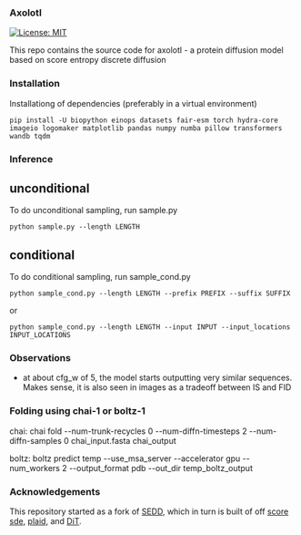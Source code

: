 ### Axolotl

[![License: MIT](https://img.shields.io/badge/License-MIT-yellow.svg)](LICENSE)

This repo contains the source code for axolotl - a protein diffusion model based on score entropy discrete diffusion


### Installation

Installationg of dependencies (preferably in a virtual environment)

```
pip install -U biopython einops datasets fair-esm torch hydra-core imageio logomaker matplotlib pandas numpy numba pillow transformers wandb tqdm
```

### Inference

## unconditional

To do unconditional sampling, run sample.py

```
python sample.py --length LENGTH
```

## conditional

To do conditional sampling, run sample_cond.py

```
python sample_cond.py --length LENGTH --prefix PREFIX --suffix SUFFIX
```
or
```
python sample_cond.py --length LENGTH --input INPUT --input_locations INPUT_LOCATIONS
```


### Observations

- at about cfg_w of 5, the model starts outputting very similar sequences. Makes sense, it is also seen in images as a tradeoff between IS and FID


### Folding using chai-1 or boltz-1

chai:
chai fold --num-trunk-recycles 0 --num-diffn-timesteps 2 --num-diffn-samples 0 chai_input.fasta chai_output

boltz:
boltz predict temp --use_msa_server --accelerator gpu --num_workers 2 --output_format pdb --out_dir temp_boltz_output


### Acknowledgements

This repository started as a fork of [SEDD](https://github.com/louaaron/Score-Entropy-Discrete-Diffusion), which in turn is built of off [score sde](https://github.com/yang-song/score_sde_pytorch), [plaid](https://github.com/igul222/plaid), and [DiT](https://github.com/facebookresearch/DiT).